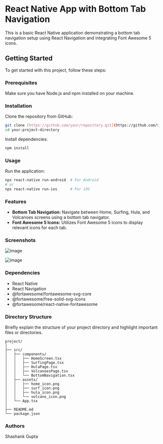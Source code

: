 
# React Native App with Bottom Tab Navigation 

This is a basic React Native application demonstrating a bottom tab navigation setup using React Navigation and integrating Font Awesome 5 icons.

## Getting Started

To get started with this project, follow these steps:

### Prerequisites

Make sure you have Node.js and npm installed on your machine.

### Installation

Clone the repository from GitHub:

```bash
git clone [https://github.com/your/repository.git](https://github.com/shashankg86/HawaiTorismApp.git)
cd your-project-directory
```

Install dependencies:

```bash
npm install
```

### Usage

Run the application:

```bash
npx react-native run-android  # For Android
# or
npx react-native run-ios      # For iOS
```

### Features

- **Bottom Tab Navigation:** Navigate between Home, Surfing, Hula, and Volcanoes screens using a bottom tab navigator.
- **Font Awesome 5 Icons:** Utilizes Font Awesome 5 icons to display relevant icons for each tab.

### Screenshots

![image](https://github.com/shashankg86/HawaiTorismApp/assets/58028082/bcaca04d-59c1-4888-8461-abc4d3904eb0)


![image](https://github.com/shashankg86/HawaiTorismApp/assets/58028082/825e1141-83f7-4058-8208-9dbecbd27031)




### Dependencies

- React Native
- React Navigation
- @fortawesome/fontawesome-svg-core
- @fortawesome/free-solid-svg-icons
- @fortawesome/react-native-fontawesome

### Directory Structure

Briefly explain the structure of your project directory and highlight important files or directories.

```
project/
│
├── src/
│   ├── components/
│   │   ├── HomeScreen.tsx
│   │   ├── SurfingPage.tsx
│   │   ├── HulaPage.tsx
│   │   ├── VolcanoesPage.tsx
│   │   └── BottomNavigation.tsx
│   ├── assets/
│   │   ├── home_icon.png
│   │   ├── surf_icon.png
│   │   ├── hula_icon.png
│   │   └── volcano_icon.png
│   └── App.tsx
│
├── README.md
└── package.json
```



### Authors

Shashank Gupta


